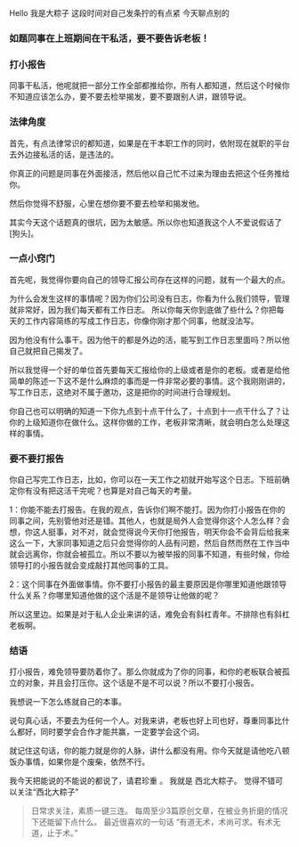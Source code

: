 Hello 我是大粽子 这段时间对自己发条拧的有点紧 今天聊点别的

### 如题同事在上班期间在干私活，要不要告诉老板！

### 打小报告

同事干私活，他呢就把一部分工作全部都推给你，所有人都知道，然后这个时候你不知道应该怎么办，要不要去检举揭发，要不要跟别人讲，跟领导说。

### 法律角度

首先，有点法律常识的都知道，如果是在干本职工作的同时，依附现在就职的平台去外边接私活的话，是违法的。

你真正的问题是同事在外面接活，然后他以自己忙不过来为理由去把这个任务推给你。

然后你觉得不舒服，心里在想你要不要去检举和揭发他。

其实今天这个话题真的很坑，因为太敏感。所以你也知道我这个人不爱说假话了[狗头]。

### 一点小窍门

首先呢，我觉得你要向自己的领导汇报公司存在这样的问题，就有一个最大的点。

为什么会发生这样的事情呢？因为你们公司没有日志，你看为什么我们领导，管理就非常好，因为我们每天都有工作日志。
所以你每天你到底做了些什么？你把每天的工作内容简练的写成工作日志，你像你刚才那个同事，他就没法写。

因为他没有什么事干。因为他干的都是外边的活，能写到工作日志里面吗？所以他自己就把自己揭发了。

所以我觉得一个好的单位首先要每天汇报给你的上级或者是你的老板。或者是给他简单的陈述一下这不是什么麻烦的事而是一件非常必要的事情。这个我刚刚讲的，写工作日志，这绝对不属于邀功，这是把你的时间进行合理规划。

你自己也可以明确的知道一下你九点到十点干什么了，十点到十一点干什么了？让你的上级知道你在做什么。这样你做的工作，老板非常清晰，就会明白怎么处理这样的事情。

### 要不要打报告

你自己写完工作日志，比如，你可以在一天工作之初就开始写这个日志。下班前确定你有没有把这活干完呢？也算是对自己每天的考量。

1：你能不能去打报告。在我的观点，告诉你们啊不能打。因为你打小报告在你的同事之间，先别管他对还是错。其他人，也就是局外人会觉得你这个人怎么样？会想，你这人挺事，对不对，就会觉得说今天你打他报告，明天你会不会背后给我来这么一下，大家同事知道之后只会觉得你的人品有问题，然后自然而然在工作当中就会远离你，你就会被孤立。所以不要以为被举报的同事不知道，有些时候，你给领导打的小报告就会变成敲打其他同事的工具。

2：这个同事在外面做事情。你不要打小报告的最主要原因是你哪里知道他跟领导什么关系？你哪里知道他做的这个活是不是领导让他做的呢？

所以这里边。如果是对于私人企业来讲的话，难免会有斜杠青年。不排除也有斜杠老板啊。

### 结语
打小报告，难免领导要防着你了。那么你就成为了你的同事，和你的老板联合被孤立的对象，并且会打压你。这个话是不是不可以说？所以不要打小报告。

我想说一下怎么练就自己的本事。

说句真心话，不要去为任何一个人。对我来讲，老板也好上司也好，尊重同事比什么都好，同时要学会合作才能共赢，一定要学会这个词。

就记住这句话，你的能力就是你的人脉，讲什么都没有用。你今天就是请他吃八顿饭办事情，如果你是个废柴，依然不行。


我今天把能说的不能说的都说了，请君珍重 。
我就是 西北大粽子。
觉得不错可以关注“西北大粽子”

> 日常求关注，素质一键三连。
> 每周至少3篇原创文章，在被业务折磨的情况下还能留下点什么。
> 最近很喜欢的一句话 “有道无术，术尚可求。有术无道，止于术。”